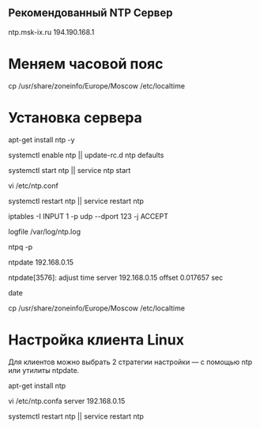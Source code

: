 ## Рекомендованный NTP Сервер

ntp.msk-ix.ru
194.190.168.1

# Меняем часовой пояс

cp /usr/share/zoneinfo/Europe/Moscow /etc/localtime

# Установка сервера

<!-- Устанавливаем ntp сервер следующей командой: -->

apt-get install ntp -y

<!-- Разрешаем автозапуск и стартуем сервис: -->

systemctl enable ntp || update-rc.d ntp defaults

systemctl start ntp || service ntp start

<!-- Настройка NTP
Открываем файл с настройками: -->

vi /etc/ntp.conf

<!-- Перезапускаем сервис: -->

systemctl restart ntp || service restart ntp

<!-- Если используется брандмауэр, добавляем правило: -->

iptables -I INPUT 1 -p udp --dport 123 -j ACCEPT

<!-- Дополнительные настройки
Настройка файла хранения логов: -->

logfile /var/log/ntp.log

<!-- Тестирование
Проверить состояние получения эталонного времени можно командой: -->

ntpq -p

<!-- Мы должны увидеть, примерно, следующее:

     remote           refid      st t when poll reach   delay   offset  jitter
==============================================================================
 ru.pool.ntp.org .POOL.          16 p    -   64    0    0.000    0.000   0.000
 ntp.ubuntu.com  .POOL.          16 p    -   64    0    0.000    0.000   0.000
*91.189.94.4     17.253.34.253    2 u   58   64  377   55.802    3.790   0.412
-91.189.91.157   132.246.11.231   2 u   56   64  377  113.456   -1.746   0.334
+91.189.89.198   192.53.103.108   2 u    1   64  377   54.595    4.229   0.608
+91.189.89.199   17.253.34.253    2 u   61   64  377   54.061    2.637   0.557

* где:

remote — адрес сервера времени, с которым синхронизируется наш сервер;
refid — вышестоящий сервер (с которым сервер из графы выше получает время);
st — уровень сервера (stratum);
t — пир (unicast или multicast);
when — когда последний раз сверялось время;
poll — периодичность синхронизации с этим сервером;
reach — состояние работоспособности. Если удалось произвести синхронизации восемь раз в подряд становится равным 377;
delay — время задержки;
offset — разница между нашим временем и временем на сервере; положительное — наши часы спешат, отрицательное — отстают;
jitter — смещение времени на удаленном сервере;
* — с этим сервером синхронизирует время наш ntpd;
+ — сервер можно использовать для сверки часов;
- — не рекомендован для синхронизации;
x — не доступен. -->
<!-- Проверить отдачу времени сервером можно введя команду на другом Linux: -->

ntpdate 192.168.0.15

<!-- Правильный ответ имеет следующий вид: -->

ntpdate[3576]: adjust time server 192.168.0.15 offset 0.017657 sec

<!-- * время было рассинхронизировано на 0.017657 секунд. -->

<!-- Отобразить текущее время можно командой: -->

date

<!-- Если после синхронизации время некорректно, настраиваем правильный часовой пояс: -->

cp /usr/share/zoneinfo/Europe/Moscow /etc/localtime

<!-- * московское время (GMT+3). -->

# Настройка клиента Linux

Для клиентов можно выбрать 2 стратегии настройки — с помощью ntp или утилиты ntpdate.

<!-- NTP
Устанавливаем ntp: -->

<!-- Ubuntu / Debian: -->

apt-get install ntp

<!-- В настройка /etc/ntp.conf в качестве сервера оставляем только наш локальный сервер, например: -->

vi /etc/ntp.confa
server 192.168.0.15

<!-- Остальные pool и server удаляем или комментируем. -->

<!-- Перезапускаем NTP: -->

systemctl restart ntp || service restart ntp

<!-- ntpdate

Утилита командной строки выполняет разовую синхронизацию. Чтобы автоматизировать процесс, добавляем задание в cron:

crontab -e

0 0 * * * /usr/sbin/ntpdate 192.168.0.15

* в данном примере задание будет выполняться раз в день в 00:00. /usr/sbin/ntpdate — полный путь расположения утилиты, в разных системах может быть разным — проверить стоит командой which ntpdate.

Настройка клиента Windows
В командной строке выполняем:

w32tm /config /manualpeerlist:"192.168.0.15,0x8" /syncfromflags:manual /update -->

